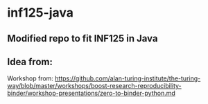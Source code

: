 # inf125-java
## Modified repo to fit INF125 in Java
## Idea from:
Workshop from: https://github.com/alan-turing-institute/the-turing-way/blob/master/workshops/boost-research-reproducibility-binder/workshop-presentations/zero-to-binder-python.md
